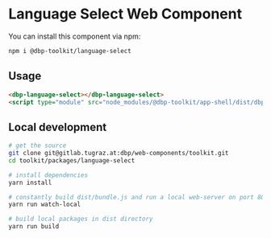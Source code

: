 # Language Select Web Component

You can install this component via npm:

```bash
npm i @dbp-toolkit/language-select
```

## Usage

```html
<dbp-language-select></dbp-language-select>
<script type="module" src="node_modules/@dbp-toolkit/app-shell/dist/dbp-app-shell.js"></script>
```

## Local development

```bash
# get the source
git clone git@gitlab.tugraz.at:dbp/web-components/toolkit.git
cd toolkit/packages/language-select

# install dependencies
yarn install

# constantly build dist/bundle.js and run a local web-server on port 8002 
yarn run watch-local

# build local packages in dist directory
yarn run build
```
